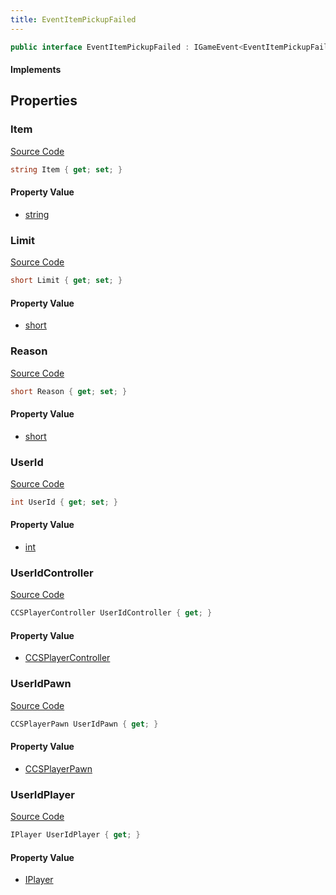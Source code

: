 ```yaml
---
title: EventItemPickupFailed
---
```


```csharp
public interface EventItemPickupFailed : IGameEvent<EventItemPickupFailed>
```

#### Implements

## Properties

### Item

[Source Code](https://github.com/swiftly-solution/swiftlys2/blob/beta/managed/src/SwiftlyS2.Generated/GameEvents/Interfaces/EventItemPickupFailed.cs#L42)

```csharp
string Item { get; set; }
```

#### Property Value

- [string](https://learn.microsoft.com/dotnet/api/system.string)

### Limit

[Source Code](https://github.com/swiftly-solution/swiftlys2/blob/beta/managed/src/SwiftlyS2.Generated/GameEvents/Interfaces/EventItemPickupFailed.cs#L52)

```csharp
short Limit { get; set; }
```

#### Property Value

- [short](https://learn.microsoft.com/dotnet/api/system.int16)

### Reason

[Source Code](https://github.com/swiftly-solution/swiftlys2/blob/beta/managed/src/SwiftlyS2.Generated/GameEvents/Interfaces/EventItemPickupFailed.cs#L47)

```csharp
short Reason { get; set; }
```

#### Property Value

- [short](https://learn.microsoft.com/dotnet/api/system.int16)

### UserId

[Source Code](https://github.com/swiftly-solution/swiftlys2/blob/beta/managed/src/SwiftlyS2.Generated/GameEvents/Interfaces/EventItemPickupFailed.cs#L37)

```csharp
int UserId { get; set; }
```

#### Property Value

- [int](https://learn.microsoft.com/dotnet/api/system.int32)

### UserIdController

[Source Code](https://github.com/swiftly-solution/swiftlys2/blob/beta/managed/src/SwiftlyS2.Generated/GameEvents/Interfaces/EventItemPickupFailed.cs#L22)

```csharp
CCSPlayerController UserIdController { get; }
```

#### Property Value

- [CCSPlayerController](/docs/api/shared/schemadefinitions/ccsplayercontroller)

### UserIdPawn

[Source Code](https://github.com/swiftly-solution/swiftlys2/blob/beta/managed/src/SwiftlyS2.Generated/GameEvents/Interfaces/EventItemPickupFailed.cs#L28)

```csharp
CCSPlayerPawn UserIdPawn { get; }
```

#### Property Value

- [CCSPlayerPawn](/docs/api/shared/schemadefinitions/ccsplayerpawn)

### UserIdPlayer

[Source Code](https://github.com/swiftly-solution/swiftlys2/blob/beta/managed/src/SwiftlyS2.Generated/GameEvents/Interfaces/EventItemPickupFailed.cs#L31)

```csharp
IPlayer UserIdPlayer { get; }
```

#### Property Value

- [IPlayer](/docs/api/shared/players/iplayer)

